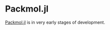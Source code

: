 # Packmol.jl

[Packmol.jl](https://github.com/m3g/Packmol.jl) is in very early stages of development.



